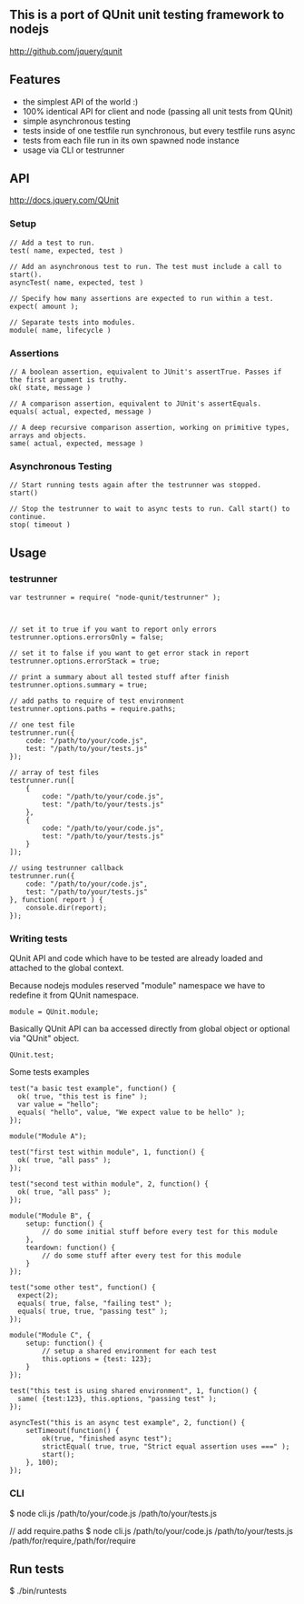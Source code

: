 ## This is a port of QUnit unit testing framework to nodejs

http://github.com/jquery/qunit

## Features
 * the simplest API of the world :)
 * 100% identical API for client and node (passing all unit tests from QUnit)
 * simple asynchronous testing
 * tests inside of one testfile run synchronous, but every testfile runs async
 * tests from each file run in its own spawned node instance
 * usage via CLI or testrunner

## API
http://docs.jquery.com/QUnit

### Setup
    // Add a test to run.
    test( name, expected, test )
    
    // Add an asynchronous test to run. The test must include a call to start().
    asyncTest( name, expected, test )
    
    // Specify how many assertions are expected to run within a test.
    expect( amount );
    
    // Separate tests into modules.
    module( name, lifecycle )
    
### Assertions
    // A boolean assertion, equivalent to JUnit's assertTrue. Passes if the first argument is truthy.
    ok( state, message )
    
    // A comparison assertion, equivalent to JUnit's assertEquals.
    equals( actual, expected, message )
    
    // A deep recursive comparison assertion, working on primitive types, arrays and objects.
    same( actual, expected, message )

### Asynchronous Testing
    // Start running tests again after the testrunner was stopped.
    start()
    
    // Stop the testrunner to wait to async tests to run. Call start() to continue.
    stop( timeout )

## Usage

### testrunner
    
    var testrunner = require( "node-qunit/testrunner" );
    
    
    
    // set it to true if you want to report only errors
    testrunner.options.errorsOnly = false;
    
    // set it to false if you want to get error stack in report     
    testrunner.options.errorStack = true;
    
    // print a summary about all tested stuff after finish
    testrunner.options.summary = true;
    
    // add paths to require of test environment
    testrunner.options.paths = require.paths;
    
    // one test file
    testrunner.run({
        code: "/path/to/your/code.js",
        test: "/path/to/your/tests.js"
    });
    
    // array of test files
    testrunner.run([
        {
            code: "/path/to/your/code.js",
            test: "/path/to/your/tests.js"
        },
        {
            code: "/path/to/your/code.js",
            test: "/path/to/your/tests.js"
        }    
    ]);
    
    // using testrunner callback
    testrunner.run({
        code: "/path/to/your/code.js",
        test: "/path/to/your/tests.js"
    }, function( report ) {
        console.dir(report);
    });    
    
### Writing tests

QUnit API and code which have to be tested are already loaded and attached to the global context. 

Because nodejs modules reserved "module" namespace we have to redefine it from QUnit namespace.     

    module = QUnit.module;

Basically QUnit API can ba accessed directly from global object or optional via "QUnit" object.

    QUnit.test;
    
Some tests examples    
    
    test("a basic test example", function() {
      ok( true, "this test is fine" );
      var value = "hello";
      equals( "hello", value, "We expect value to be hello" );
    });
    
    module("Module A");
    
    test("first test within module", 1, function() {
      ok( true, "all pass" );
    });
    
    test("second test within module", 2, function() {
      ok( true, "all pass" );
    });
    
    module("Module B", {
        setup: function() {
            // do some initial stuff before every test for this module
        },
        teardown: function() {
            // do some stuff after every test for this module
        }
    });
    
    test("some other test", function() {
      expect(2);
      equals( true, false, "failing test" );
      equals( true, true, "passing test" );
    });
    
    module("Module C", {
        setup: function() {
            // setup a shared environment for each test
            this.options = {test: 123};
        }
    });
    
    test("this test is using shared environment", 1, function() {
      same( {test:123}, this.options, "passing test" );
    });    
    
    asyncTest("this is an async test example", 2, function() {
        setTimeout(function() {
            ok(true, "finished async test");
            strictEqual( true, true, "Strict equal assertion uses ===" );
            start();
        }, 100);
    });
    
### CLI
$ node cli.js /path/to/your/code.js /path/to/your/tests.js

// add require.paths
$ node cli.js /path/to/your/code.js /path/to/your/tests.js /path/for/require,/path/for/require 

## Run tests
$ ./bin/runtests   